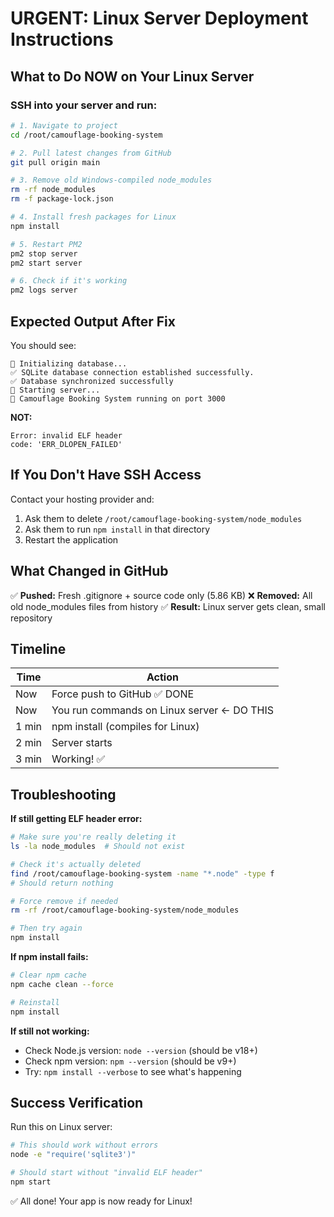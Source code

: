 # URGENT: Linux Server Deployment Instructions

## What to Do NOW on Your Linux Server

### SSH into your server and run:

```bash
# 1. Navigate to project
cd /root/camouflage-booking-system

# 2. Pull latest changes from GitHub
git pull origin main

# 3. Remove old Windows-compiled node_modules
rm -rf node_modules
rm -f package-lock.json

# 4. Install fresh packages for Linux
npm install

# 5. Restart PM2
pm2 stop server
pm2 start server

# 6. Check if it's working
pm2 logs server
```

## Expected Output After Fix

You should see:
```
🔄 Initializing database...
✅ SQLite database connection established successfully.
✅ Database synchronized successfully
🔄 Starting server...
🚀 Camouflage Booking System running on port 3000
```

**NOT:**
```
Error: invalid ELF header
code: 'ERR_DLOPEN_FAILED'
```

## If You Don't Have SSH Access

Contact your hosting provider and:
1. Ask them to delete `/root/camouflage-booking-system/node_modules`
2. Ask them to run `npm install` in that directory
3. Restart the application

## What Changed in GitHub

✅ **Pushed:** Fresh .gitignore + source code only (5.86 KB)
❌ **Removed:** All old node_modules files from history
✅ **Result:** Linux server gets clean, small repository

## Timeline

| Time | Action |
|------|--------|
| Now | Force push to GitHub ✅ DONE |
| Now | You run commands on Linux server ← DO THIS |
| 1 min | npm install (compiles for Linux) |
| 2 min | Server starts |
| 3 min | Working! ✅ |

## Troubleshooting

**If still getting ELF header error:**
```bash
# Make sure you're really deleting it
ls -la node_modules  # Should not exist

# Check it's actually deleted
find /root/camouflage-booking-system -name "*.node" -type f
# Should return nothing

# Force remove if needed
rm -rf /root/camouflage-booking-system/node_modules

# Then try again
npm install
```

**If npm install fails:**
```bash
# Clear npm cache
npm cache clean --force

# Reinstall
npm install
```

**If still not working:**
- Check Node.js version: `node --version` (should be v18+)
- Check npm version: `npm --version` (should be v9+)
- Try: `npm install --verbose` to see what's happening

## Success Verification

Run this on Linux server:
```bash
# This should work without errors
node -e "require('sqlite3')"

# Should start without "invalid ELF header"
npm start
```

✅ All done! Your app is now ready for Linux!
